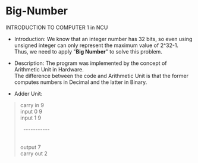 # Big-Number
INTRODUCTION TO COMPUTER 1 in NCU
- Introduction: We know that an integer number has 32 bits, so even using unsigned integer can only represent the maximum value of 2^32-1. Thus, we need to apply "**Big Number**" to solve this problem.

- Description: The program was implemented by the concept of Arithmetic Unit in Hardware.  <br />
 The difference between the code and Arithmetic Unit is that the former computes numbers in Decimal and the latter in Binary.

- Adder Unit:
> carry in	9  <br /> 
> input 0	9  <br />
> input 1	9  <br />
> <p>&nbsp -----------<p /> <br />
> output       	7  <br />
> carry out	2  <br />
